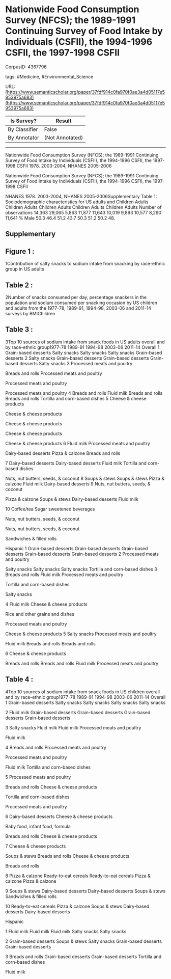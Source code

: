 # Nationwide Food Consumption Survey (NFCS); the 1989-1991 Continuing Survey of Food Intake by Individuals (CSFII), the 1994-1996 CSFII, the 1997-1998 CSFII

CorpusID: 4367796
 
tags: #Medicine, #Environmental_Science

URL: [https://www.semanticscholar.org/paper/37fdf914c0fa970f0ae3a4d05117e5953975a683](https://www.semanticscholar.org/paper/37fdf914c0fa970f0ae3a4d05117e5953975a683)
 
| Is Survey?        | Result          |
| ----------------- | --------------- |
| By Classifier     | False |
| By Annotator      | (Not Annotated) |

---

Nationwide Food Consumption Survey (NFCS); the 1989-1991 Continuing Survey of Food Intake by Individuals (CSFII), the 1994-1996 CSFII, the 1997-1998 CSFII
1978. 2003-2004, NHANES 2005-2006

Nationwide Food Consumption Survey (NFCS); the 1989-1991 Continuing Survey of Food Intake by Individuals (CSFII), the 1994-1996 CSFII, the 1997-1998 CSFII

NHANES
1978. 2003-2004, NHANES 2005-2006Supplementary Table 1: Sociodemographic characteristics for US adults and Children Adults Children Adults Children Adults Children Adults Children Adults Number of observations 14,363 29,065 5,863 11,877 11,643 10,019 9,893 10,577 8,290 11,641 % Male 50.3 46.4 51.2 43.7 50.3 51.2 50.2 48.


## Supplementary

## Figure 1 :
1Contribution of salty snacks to sodium intake from snacking by race-ethnic group in US adults

## Table 2 :
2Number of snacks consumed per day, percentage snackers in the population and sodium consumed per snacking occasion by US children and adults from the 1977-78, 1989-91, 1994-98, 2003-06 and 2011-14 surveys by BMIChildren 


## Table 3 :
3Top 10 sources of sodium intake from snack foods in US adults overall and by race-ethnic group1977-78 
1989-91 
1994-98 
2003-06 
2011-14 
Overall 
1 
Grain-based desserts 
Salty snacks 
Salty snacks 
Salty snacks 
Grain-based desserts 
2 
Salty snacks 
Grain-based desserts 
Grain-based desserts 
Grain-based desserts 
Salty snacks 
3 
Processed meats and 
poultry 

Breads and rolls 
Processed meats and 
poultry 

Processed meats and 
poultry 

Processed meats and 
poultry 
4 
Breads and rolls 
Fluid milk 
Breads and rolls 
Breads and rolls 
Tortilla and corn-based 
dishes 
5 
Cheese & cheese 
products 

Cheese & cheese 
products 

Cheese & cheese 
products 

Cheese & cheese 
products 

Cheese & cheese 
products 
6 
Fluid milk 
Processed meats and 
poultry 

Dairy-based desserts 
Pizza & calzone 
Breads and rolls 

7 
Dairy-based desserts 
Dairy-based desserts 
Fluid milk 
Tortilla and corn-based 
dishes 

Nuts, nut butters, seeds, 
& coconut 
8 
Soups & stews 
Soups & stews 
Pizza & calzone 
Fluid milk 
Dairy-based desserts 
9 
Nuts, nut butters, 
seeds, & coconut 

Pizza & calzone 
Soups & stews 
Dairy-based desserts 
Fluid milk 

10 
Coffee/tea 
Sugar sweetened 
beverages 

Nuts, nut butters, seeds, 
& coconut 

Nuts, nut butters, seeds, 
& coconut 

Sandwiches & filled rolls 

Hispanic 
1 
Grain-based desserts 
Grain-based desserts 
Grain-based desserts 
Grain-based desserts 
Grain-based desserts 
2 
Processed meats and 
poultry 

Salty snacks 
Salty snacks 
Salty snacks 
Tortilla and corn-based 
dishes 
3 
Breads and rolls 
Fluid milk 
Processed meats and 
poultry 

Tortilla and corn-based 
dishes 

Salty snacks 

4 
Fluid milk 
Cheese & cheese 
products 

Rice and other grains and 
dishes 

Processed meats and 
poultry 

Cheese & cheese 
products 
5 
Salty snacks 
Processed meats and 
poultry 

Fluid milk 
Breads and rolls 
Breads and rolls 

6 
Cheese & cheese 
products 

Breads and rolls 
Breads and rolls 
Fluid milk 
Processed meats and 
poultry 


## Table 4 :
4Top 10 sources of sodium intake from snack foods in US children overall and by race-ethnic group1977-78 
1989-91 
1994-98 
2003-06 
2011-14 
Overall 
1 
Grain-based desserts 
Salty snacks 
Salty snacks 
Salty snacks 
Salty snacks 

2 
Fluid milk 
Grain-based desserts 
Grain-based desserts 
Grain-based desserts 
Grain-based desserts 

3 
Salty snacks 
Fluid milk 
Fluid milk 
Processed meats and 
poultry 

Fluid milk 

4 
Breads and rolls 
Processed meats and 
poultry 

Processed meats and 
poultry 

Fluid milk 
Tortilla and corn-based 
dishes 

5 
Processed meats and 
poultry 

Breads and rolls 
Cheese & cheese 
products 

Tortilla and corn-based 
dishes 

Processed meats and 
poultry 

6 
Dairy-based desserts 
Cheese & cheese 
products 

Baby food, infant food, 
formula 

Breads and rolls 
Cheese & cheese 
products 

7 
Cheese & cheese 
products 

Soups & stews 
Breads and rolls 
Cheese & cheese 
products 

Breads and rolls 

8 
Pizza & calzone 
Ready-to-eat cereals 
Ready-to-eat cereals 
Pizza & calzone 
Pizza & calzone 

9 
Soups & stews 
Dairy-based desserts 
Dairy-based desserts 
Soups & stews 
Sandwiches & filled rolls 

10 
Ready-to-eat cereals 
Pizza & calzone 
Soups & stews 
Dairy-based desserts 
Dairy-based desserts 

Hispanic 

1 
Fluid milk 
Fluid milk 
Fluid milk 
Salty snacks 
Salty snacks 

2 
Grain-based desserts 
Soups & stews 
Salty snacks 
Grain-based desserts 
Grain-based desserts 

3 
Breads and rolls 
Grain-based desserts 
Grain-based desserts 
Tortilla and corn-based 
dishes 

Fluid milk